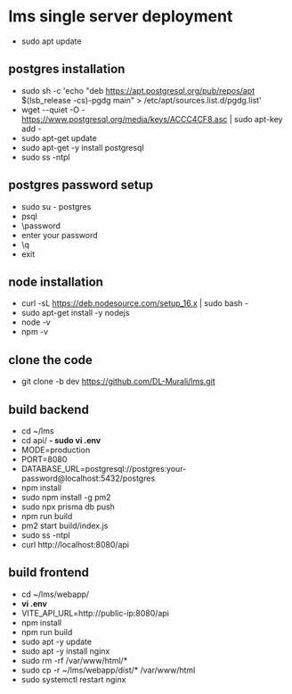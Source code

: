 # lms single server deployment
- sudo apt update
## postgres installation
- sudo sh -c 'echo "deb https://apt.postgresql.org/pub/repos/apt $(lsb_release -cs)-pgdg main" > /etc/apt/sources.list.d/pgdg.list'
- wget --quiet -O - https://www.postgresql.org/media/keys/ACCC4CF8.asc | sudo apt-key add -
- sudo apt-get update
- sudo apt-get -y install postgresql
- sudo ss -ntpl
## postgres password setup
- sudo su - postgres
- psql
- \password
- enter your password
- \q
- exit
## node installation
- curl -sL https://deb.nodesource.com/setup_16.x | sudo bash -
- sudo apt-get install -y nodejs
- node -v
- npm -v
## clone the code
- git clone -b dev https://github.com/DL-Murali/lms.git
## build backend
- cd ~/lms
- cd api/
**- sudo vi .env**
- MODE=production
- PORT=8080
- DATABASE_URL=postgresql://postgres:your-password@localhost:5432/postgres  
- npm install
- sudo npm install -g pm2
- sudo npx prisma db push
- npm run build
- pm2 start build/index.js
- sudo ss -ntpl
- curl http://localhost:8080/api
## build frontend
- cd ~/lms/webapp/
- **vi .env**
- VITE_API_URL=http://public-ip:8080/api  
- npm install
- npm run build
- sudo apt -y update
- sudo apt -y install nginx
- sudo rm -rf /var/www/html/*
- sudo cp -r ~/lms/webapp/dist/* /var/www/html
- sudo systemctl restart nginx 
